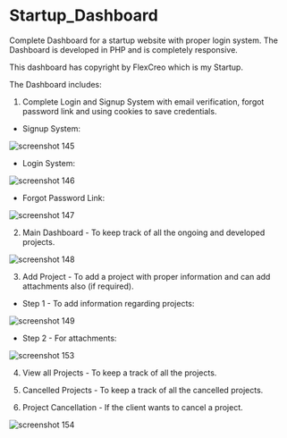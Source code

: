 # Startup_Dashboard
Complete Dashboard for a startup website with proper login system. The Dashboard is developed in PHP and is completely responsive.

This dashboard has copyright by FlexCreo which is my Startup. 

The Dashboard includes:

1. Complete Login and Signup System with email verification, forgot password link and using cookies to save credentials.
 * Signup System:
 
 ![screenshot 145](https://user-images.githubusercontent.com/46291816/50738608-dafd2f00-11fb-11e9-87a0-7515079a3812.png)

 * Login System:
 
 ![screenshot 146](https://user-images.githubusercontent.com/46291816/50738649-78f0f980-11fc-11e9-8efe-796915938b2c.png)
 
 * Forgot Password Link:
 
 ![screenshot 147](https://user-images.githubusercontent.com/46291816/50738667-bc4b6800-11fc-11e9-9a04-c47e3bd86c26.png)
 
 
2. Main Dashboard - To keep track of all the ongoing and developed projects.

![screenshot 148](https://user-images.githubusercontent.com/46291816/50738710-3da2fa80-11fd-11e9-904b-bbe6fb3f9dad.png)


3. Add Project - To add a project with proper information and can add attachments also (if required).
 * Step 1 - To add information regarding projects:
 
 ![screenshot 149](https://user-images.githubusercontent.com/46291816/50738762-ac805380-11fd-11e9-8d61-52beb77ca4a9.png)
 
 * Step 2 - For attachments:
 
 ![screenshot 153](https://user-images.githubusercontent.com/46291816/50738788-dafe2e80-11fd-11e9-9989-eb90c9ab165c.png)
 
4. View all Projects - To keep a track of all the projects.

5. Cancelled Projects - To keep a track of all the cancelled projects.

6. Project Cancellation - If the client wants to cancel a project.

![screenshot 154](https://user-images.githubusercontent.com/46291816/50738826-3e885c00-11fe-11e9-92c8-91c7e25adf50.png)
